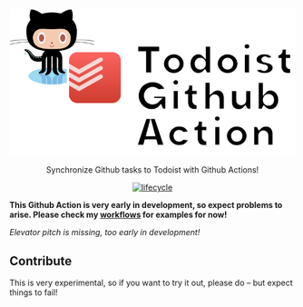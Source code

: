 <div align="center">
  <img width="520" src="./.github/assets/header.svg" alt="Todoist Githug Action">
  
  Synchronize Github tasks to Todoist with Github Actions!

[![lifecycle](https://img.shields.io/badge/lifecycle-experimental-orange.svg)](https://www.tidyverse.org/lifecycle/#experimental)

</div>

**This Github Action is very early in development, so expect problems to arise. Please check my [workflows][] for examples for now!**

_Elevator pitch is missing, too early in development!_

## Contribute

This is very experimental, so if you want to try it out, please do – but expect things to fail!

[workflows]: ./.github/workflows